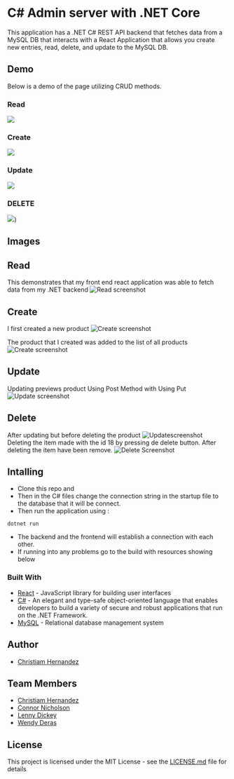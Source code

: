 # C# Admin server with .NET Core

This application has a .NET C# REST API backend that fetches data from a MySQL DB that interacts with a React Application that allows you create new entries, read, delete, and update to the MySQL DB.


## Demo
Below is a demo of the page utilizing CRUD methods.


### Read
![](work/demo/read.gif)


### Create
![](work/demo/create.gif)


### Update
![](work/demo/update.gif)


### DELETE
![](work/demo/delete.gif))


## Images

## Read
This demonstrates that my front end react application was able to fetch data from my .NET backend
![Read screenshot](work/images/read.png)

## Create
I first created a new product
![Create screenshot](work/images/create.png)

The product that I created was added to the list of all products
![Create screenshot](work/images/create2.png)


## Update
Updating previews product Using Post Method with Using Put
![Update screenshot](work/images/put.png)

## Delete
After updating but before deleting the product
![Updatescreenshot](work/images/put2.png)
Deleting the item made with the id 18 by pressing de delete button. After deleting the item have been remove.
![Delete Screenshot](work/images/delete.png)


## Intalling 
* Clone this repo and 
* Then in the C# files change the connection string in the startup file to the  database that it will be connect.
* Then run the application using : 
```
dotnet run
```
* The backend and the frontend will establish a connection with each other.
* If running into any problems go to the build with resources showing below

### Built With 

* [React](https://reactjs.org/docs/getting-started.html) - JavaScript library for building user interfaces
* [C#](https://docs.microsoft.com/en-us/dotnet/csharp/) - An elegant and type-safe object-oriented language that enables developers to build a variety of secure and robust applications that run on the .NET Framework.
* [MySQL](https://dev.mysql.com/doc/) - Relational database management system



## Author
* [Christiam Hernandez](https://github.com/christiamenrique)

## Team Members
* [Christiam Hernandez](https://github.com/christiamenrique)
* [Connor Nicholson](https://github.com/ConnorNicholson)
* [Lenny Dickey](https://github.com/LennyDickey)
* [Wendy Deras](https://github.com/wendyyderas)

## License

This project is licensed under the MIT License - see the [LICENSE.md](LICENSE.md) file for details



 

